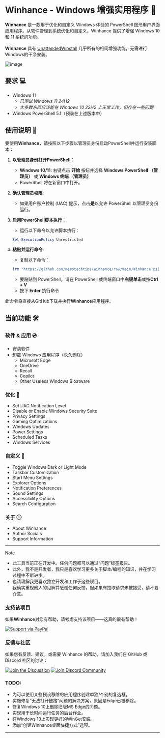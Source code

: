 # Winhance - Windows 增强实用程序 🚀

**Winhance** 是一款用于优化和自定义 Windows 体验的 PowerShell 图形用户界面应用程序。从软件管理到系统优化和自定义，Winhance 提供了增强 Windows 10 和 11 系统的功能。<br><br>**Winhance** 具有 [UnattendedWinstall](https://github.com/memstechtips/UnattendedWinstall) 几乎所有的相同增强功能，无需进行Windows的干净安装。

![image]([https://github.com/XLST-Qemu/images/blob/fc53788777cb0212c88f68eae6cbf7be438cecbc/Winhance1.png])

## 要求 💻
- Windows 11
  - *已测试 Windows 11 24H2*
  - *大多数东西应该能在 Windows 10 22H2 上正常工作，但存在一些问题*
- Windows PowerShell 5.1（预装在上述版本中）

## 使用说明 📜
要使用**Winhance**，请按照以下步骤以管理员身份启动PowerShell并运行安装脚本：

1. **以管理员身份打开PowerShell：**
   - **Windows 10/11**: 右键点击 **开始** 按钮并选择 **Windows PowerShell （管理员）** 或 **Windows 终端 （管理员）**
   - PowerShell 将在新窗口中打开。

2. **确认管理员权限**: 
   - 如果用户账户控制 (UAC) 提示，点击**是**以允许 PowerShell 以管理员身份运行。

3. **启用PowerShell脚本执行：**
   - 运行以下命令以允许脚本执行：
   ```powershell
   Set-ExecutionPolicy Unrestricted
   ```

4. **粘贴并运行命令**:
   - 复制以下命令：
   ```powershell
   irm "https://github.com/memstechtips/Winhance/raw/main/Winhance.ps1" | iex
   ```
   - 要粘贴到 PowerShell，请在 PowerShell 或终端窗口中**右键单击**或按**Ctrl + V**
   - 按下 **Enter** 执行命令

此命令将直接从GitHub下载并执行**Winhance**应用程序。

## 当前功能 🛠️

### 软件 & 应用 💿
- 安装软件
- 卸载 Windows 应用程序（永久删除）
  - Microsoft Edge
  - OneDrive
  - Recall
  - Copilot
  - Other Useless Windows Bloatware 

### 优化 🚀
- Set UAC Notification Level
- Disable or Enable Windows Security Suite
- Privacy Settings
- Gaming Optimizations
- Windows Updates
- Power Settings
- Scheduled Tasks
- Windows Services

### 自定义 🎨
- Toggle Windows Dark or Light Mode
- Taskbar Customization
- Start Menu Settings
- Explorer Options
- Notification Preferences
- Sound Settings
- Accessibility Options
- Search Configuration

### 关于 ⓘ
- About Winhance
- Author Socials
- Support Information
---
> [!NOTE]
- 此工具当前正在开发中。任何问题都可以通过“问题”标签报告。
- 此外，我不是开发者，我只是喜欢学习更多关于脚本/编程的知识，并在学习过程中不断进步。
- 也请理解我更喜欢独立开发和工作于这些项目。<br>我确实重视他人的见解并感谢任何反馈，但如果有拉取请求未被接受，请不要介意。

### 支持该项目

如果**Winhance**对您有帮助，请考虑支持该项目——这真的很有帮助！

[![Support via PayPal](https://img.shields.io/badge/Support-via%20PayPal-FFD700?style=for-the-badge&logo=paypal&logoColor=white)](https://paypal.me/memstech)

### 反馈与社区

如果您有反馈、建议，或需要 Winhance 的帮助，请加入我们在 GitHub 或 Discord 社区的讨论：

[![Join the Discussion](https://img.shields.io/badge/Join-the%20Discussion-2D9F2D?style=for-the-badge&logo=github&logoColor=white)](https://github.com/memstechtips/Winhance/discussions)
[![Join Discord Community](https://img.shields.io/badge/Join-Discord%20Community-5865F2?style=for-the-badge&logo=discord&logoColor=white)](https://www.discord.gg/zWGANV8QAX)

### TODO:
- 为可以使用某些预设移除的应用程序创建单独/个别的复选框。 
- 实施修复“无法打开链接”问题的解决方案，原因是Edge已被移除。 
- 修复Windows 10上删除旧版MS Edge的问题。
- 实现用于长时间运行任务的后台作业。 
- 在Windows 10上实现更好的WinGet安装。
- 添加“创建Winhance桌面快捷方式”选项。
---
